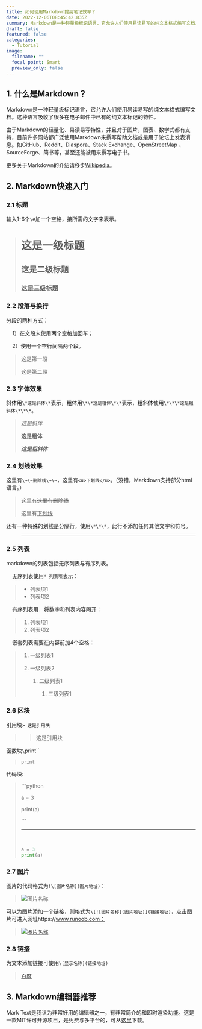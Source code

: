 ```yaml
---
title: 如何使用Markdown提高笔记效率？
date: 2022-12-06T08:45:42.835Z
summary: Markdown是一种轻量级标记语言，它允许人们使用易读易写的纯文本格式编写文档。这种语言吸收了很多在电子邮件中已有的纯文本标记的特性。
draft: false
featured: false
categories:
  - Tutorial
image:
  filename: ""
  focal_point: Smart
  preview_only: false
---
```

## 1. 什么是Markdown？

Markdown是一种轻量级标记语言，它允许人们使用易读易写的纯文本格式编写文档。这种语言吸收了很多在电子邮件中已有的纯文本标记的特性。

由于Markdown的轻量化、易读易写特性，并且对于图片，图表、数学式都有支持，目前许多网站都广泛使用Markdown来撰写帮助文档或是用于论坛上发表消息。如GitHub、Reddit、Diaspora、Stack Exchange、OpenStreetMap 、SourceForge、简书等，甚至还能被用来撰写电子书。

更多关于Markdown的介绍请移步[Wikipedia](https://zh.wikipedia.org/wiki/Markdown)。

## 2. Markdown快速入门

### 2.1 标题

输入1-6个`\#`加一个空格，接所需的文字来表示。

> # 这是一级标题
>
> ## 这是二级标题
>
> ### 这是三级标题

### 2.2 段落与换行

分段的两种方式：

    1）在文段末使用两个空格加回车；

    2）使用一个空行间隔两个段。

> 这是第一段
>
> 这是第二段

### 2.3 字体效果

斜体用`\*这是斜体\*`表示，粗体用`\*\*这是粗体\*\*`表示，粗斜体使用`\*\*\*这是粗斜体\*\*\*`。

> *这是斜体*
>
> **这是粗体**
>
> ***这是粗斜体***

### 2.4 划线效果

这里有`\~\~删除线\~\~`，这里有`<u>下划线</u>`。（没错，Markdown支持部分html语言。）

> 这里有~~这里有删除线~~
>
> 这里有<u>下划线</u>

还有一种特殊的划线是分隔行，使用`\*\*\*`，此行不添加任何其他文字和符号。

> - - -

### 2.5 列表

markdown的列表包括无序列表与有序列表。

    无序列表使用`* 列表项`表示：

> * 列表项1
> * 列表项2

    有序列表用`. `将数字和列表内容隔开：

> 1. 列表项1
> 2. 列表项2

    嵌套列表需要在内容前加4个空格：

> 1. 一级列表1
> 2. 一级列表2
>
>    1. 二级列表1
>
>       1. 三级列表1

### 2.6 区块

引用块`> 这是引用块`

> > 这是引用块

函数块`\`print\``

> `print`

代码块﻿: 

> \`\``python
>
> a = 3
>
> print(a)
>
> \`\``
> 
> ***
>﻿ 
> ```python
> a = 3
> print(a)
> ```

### 2.7 图片

图片的代码格式为`!\[图片名称](图片地址)`：

> ![图片名称](https://static.runoob.com/images/runoob-logo.png)

可以为图片添加一个链接，则格式为`\[![图片名称](图片地址)](链接地址)`，点击图片可进入网址https://www.runoob.com：

> [![图片名称](https://static.runoob.com/images/runoob-logo.png)](https://www.runobb.com)

### 2.8 链接

为文本添加链接可使用`\[显示名称](链接地址)`

> [百度](https://www.baidu.com)

## 3. Markdown编辑器推荐

Mark Text是我认为非常好用的编辑器之一，有非常简介的和即时渲染功能。这是一款MIT许可开源项目，是免费与多平台的，可从[这里](https://github.com/marktext/marktext)下载。